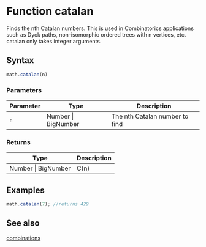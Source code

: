 # Function catalan

Finds the nth Catalan numbers. This is used in Combinatorics applications such as Dyck paths, non-isomorphic ordered trees with n vertices, etc.
catalan only takes integer arguments.

## Syntax

```js
math.catalan(n)
```

### Parameters

Parameter | Type | Description
--------- | ---- | -----------
`n` | Number &#124; BigNumber | The nth Catalan number to find

### Returns

Type | Description
---- | -----------
Number &#124; BigNumber | C(n)


## Examples

```js
math.catalan(7); //returns 429
```


## See also

[combinations](combinations.md)

<!-- Note: This file is automatically generated from source code comments. Changes made in this file will be overridden. -->
`` ``
